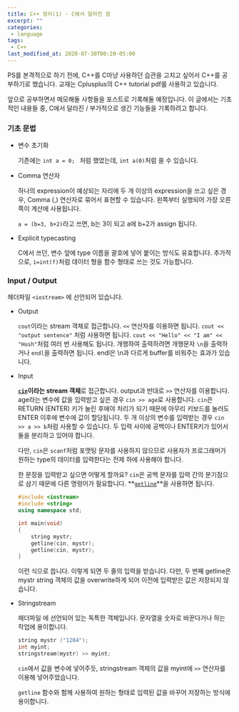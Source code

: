 ```yaml
---
title: C++ 정리(1) - C에서 달라진 점
excerpt: ""
categories:
 - language
tags:
 - C++
last_modified_at: 2020-07-30T00:20-05:00
---
```


PS를 본격적으로 하기 전에, C++를 C마냥 사용하던 습관을 고치고 싶어서 C++를 공부하기로 했습니다. 교재는 Cplusplus의 C++ tutorial pdf를 사용하고 있습니다.

앞으로 공부하면서 메모해둘 사항들을 포스트로 기록해둘 예정입니다. 이 글에서는 기초적인 내용들 중, C에서 달라진 / 부가적으로 생긴 기능들을 기록하려고 합니다.



### 기초 문법

* 변수 초기화

   기존에는 ```int a = 0; ``` 처럼 했었는데, ```int a(0)```처럼 쓸 수 있습니다. 

   

* Comma 연산자

   하나의 expression이 예상되는 자리에 두 개 이상의 expression을 쓰고 싶은 경우, Comma (,) 연산자로 묶어서 표현할 수 있습니다. 왼쪽부터 실행되어 가장 오른쪽이 계산에 사용됩니다.

   ```a = (b=3, b+2)```라고 쓰면, b는 3이 되고 a에 b+2가 assign 됩니다.



* Explicit typecasting

  C에서 쓰던, 변수 앞에 type 이름을 괄호에 넣어 붙이는 방식도 유효합니다. 추가적으로, ```i=int(f)```처럼 데이터 형을 함수 형태로 쓰는 것도 가능합니다.



### Input / Output

헤더파일 ```<iostream>``` 에 선언되어 있습니다.

* Output

  ```cout```이라는 stream 객체로 접근합니다. ```<<``` 연산자를 이용하면 됩니다. ```cout << "output sentence"``` 처럼 사용하면 됩니다. ```cout << "Hello" << "I am" << "Hush"```처럼 여러 번 사용해도 됩니다. 개행하여 출력하려면 개행문자 ```\n```을 출력하거나 ```endl```을 출력하면 됩니다. endl은 \n과 다르게 buffer를 비워주는 효과가 있습니다. 

* Input

  **<u>```cin```</u>이라는 stream 객체**로 접근합니다. output과 반대로 ```>>``` 연산자를 이용합니다. age라는 변수에 값을 입력받고 싶은 경우 ```cin >> age```로 사용합니다. ```cin```은 RETURN (ENTER) 키가 눌린 후에야 처리가 되기 때문에 아무리 키보드를 눌러도 ENTER 이후에 변수에 값이 할당됩니다. 두 개 이상의 변수를 입력받는 경우 ```cin >> a >> b```처럼 사용할 수 있습니다.  두 입력 사이에 공백이나 ENTER키가 있어서 둘을 분리하고 있어야 합니다.

  다만, ```cin```은 ```scanf```처럼 포맷팅 문자를 사용하지 않으므로 사용자가 프로그래머가 원하는 type의 데이터를 입력한다는 전제 하에 사용해야 합니다. 

  한 문장을 입력받고 싶으면 어떻게 할까요? ```cin```은 공백 문자를 입력 간의 분기점으로 삼기 때문에 다른 명령어가 필요합니다. **<u>```getline```</u>**을 사용하면 됩니다. 

  ```cpp
  #include <iostream>
  #include <string>
  using namespace std;
  
  int main(void)
  {
      string mystr;
      getline(cin, mystr);
      getline(cin, mystr);
  }
  ```

  이런 식으로 씁니다. 이렇게 되면 두 줄의 입력을 받습니다. 다만, 두 번째 getline은 mystr string 객체의 값을 overwrite하게 되어 이전에 입력받은 값은 저장되지 않습니다.

* Stringstream

  헤더파일 <sstream>에 선언되어 있는 독특한 객체입니다. 문자열을 숫자로 바꾼다거나 하는 작업에 용이합니다. 

  ```cpp
  string mystr ("1204");
  int myint;
  stringstream(mystr) >> myint;
  ```

  ```cin```에서 값을 변수에 넣어주듯, stringstream 객체의 값을 myint에 ```>>``` 연산자를 이용해 넣어주었습니다.

  ```getline``` 함수와 함께 사용하여 원하는 형태로 입력된 값을 바꾸어 저장하는 방식에 용이합니다.